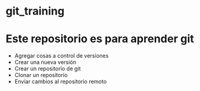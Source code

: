 # git_training
# Este repositorio es para aprender git

* Agregar cosas a control de versiones
* Crear una nueva versión
* Crear un repositorio de git
* Clonar un repositorio
* Enviar cambios al repositorio remoto
